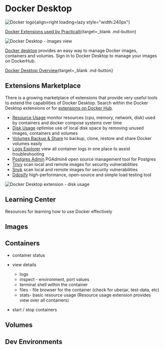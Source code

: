# Docker Desktop

![Docker logo](https://github.com/practicalli/graphic-design/blob/live/topic-images/docker-logo-name.png?raw=true){align=right loading=lazy style="width:240px"}

[Docker Extensions used by Practicalli](desktop-extensions.md){target=_blank .md-button}

![Docker Desktop - images view](https://github.com/practicalli/graphic-design/blob/live/continuous-integration/docker-desktop-images-light.png?raw=true)

[Docker desktop](https://docs.docker.com/desktop/) provides an easy way to manage Docker images, containers and volumes.  Sign in to Docker Desktop to manage your images on DockerHub.

[Docker Desktop Overview](https://docs.docker.com/desktop/){target=_blank .md-button}

## Extensions Marketplace

There is a growing marketplace of extensions that provide very useful tools to extend the capabilities of Docker Desktop.  Search within the Docker Desktop extensions or for [extensions on Docker Hub](https://hub.docker.com/search?q=&type=extension).

- [Resource Usage](https://hub.docker.com/extensions/docker/resource-usage-extension) monitor resources (cpu, memory, network, disk) used by containers and docker compose systems over time
- [Disk Usage](https://hub.docker.com/extensions/docker/disk-usage-extension) optimise use of local disk space by removing unused images, containers and volumes
- [Volumes Backup & Share](https://hub.docker.com/extensions/docker/volumes-backup-extension) to backup, clone, restore and share Docker volumes easily
- [Logs Explorer](https://hub.docker.com/extensions/docker/logs-explorer-extension) view all container logs in one place to assist troubleshooting
- [Postgres Admin](https://hub.docker.com/extensions/mochoa/pgadmin4-docker-extension) PGAdmin4 open source management tool for Postgres
- [Trivy](https://hub.docker.com/extensions/aquasec/trivy-docker-extension) scan local and remote images for security vulnerabilities
- [Snyk](https://hub.docker.com/extensions/snyk/snyk-docker-desktop-extension) scan local and remote images for security vulnerabilities
- [Ddosify](https://hub.docker.com/extensions/ddosify/ddosify-docker-extension) high-performance, open-source and simple load testing tool

![Docker Desktop extension - disk usage](https://github.com/practicalli/graphic-design/blob/live/continuous-integration/docker-desktop-extensions-disk-usage-light.png?raw=true)




## Learning Center

Resources for learning how to use Docker effectively




## Images



## Containers

- container status
- view details
  - logs
  - inspect - environment, port values
  - terminal shell within the container
  - files - file browser for the container (check for uberjar, test-data, etc)
  - stats- basic resource usage  (Resource usage extension provides view over all containers)

- start / stop containers



## Volumes



## Dev Environments


<!-- TODO link to example dev environments - including one for Clojure - to submit  -->
